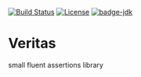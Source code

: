[![Build Status](https://travis-ci.org/ingmargoudt/veritas.svg?branch=master)](https://travis-ci.org/ingmargoudt/veritas) [![License](https://img.shields.io/badge/License-Apache%202.0-blue.svg)](https://opensource.org/licenses/Apache-2.0) [![badge-jdk](https://img.shields.io/badge/jdk-8-green.svg)](http://www.oracle.com/technetwork/java/javase/downloads/index.html)

# Veritas
small fluent assertions library
